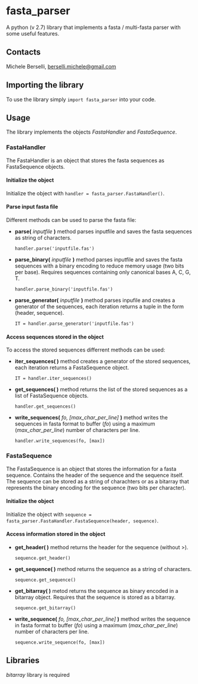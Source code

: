 # fasta_parser
A python (v 2.7) library that implements a fasta / multi-fasta parser with some useful features.

## **Contacts**
Michele Berselli, <berselli.michele@gmail.com>

## **Importing the library**
To use the library simply `import fasta_parser` into your code.

## **Usage**
The library implements the objects *FastaHandler* and *FastaSequence*.

### **FastaHandler**
The FastaHandler is an object that stores the fasta sequences as FastaSequence objects. 

#### Initialize the object
Initialize the object with `handler = fasta_parser.FastaHandler()`.

#### Parse input fasta file
Different methods can be used to parse the fasta file:

 - **parse(** *inputfile* **)** method parses inputfile and saves the fasta sequences as string of characters. 
  
	`handler.parse('inputfile.fas')`
 
 - **parse_binary(** *inputfile* **)** method parses inputfile and saves the fasta sequences with a binary encoding to reduce memory usage (two bits per base). Requires sequences containing only canonical bases A, C, G, T.
  
	`handler.parse_binary('inputfile.fas')`
 
 - **parse_generator(** *inputfile* **)** method parses inpufile and creates a generator of the sequences, each iteration returns a tuple in the form (header, sequence).
  
	`IT = handler.parse_generator('inputfile.fas')`

#### Access sequences stored in the object
To access the stored sequences differrent methods can be used:

 - **iter_sequences( )** method creates a generator of the stored sequences, each iteration returns a FastaSequence object.
	
	`IT = handler.iter_sequences()`

 - **get_sequences( )** method returns the list of the stored sequences as a list of FastaSequence objects.
	
	`handler.get_sequences()`

 - **write_sequences(** *fo, [max_char_per_line]* **)** method writes the sequences in fasta format to buffer (*fo*) using a maximum (*max_char_per_line*) number of characters per line.

	`handler.write_sequences(fo, [max])`

### **FastaSequence**
The FastaSequence is an object that stores the information for a fasta sequence. Contains the header of the sequence and the sequence itself. The sequence can be stored as a string of charachters or as a bitarray that represents the binary encoding for the sequence (two bits per character).

#### Initialize the object
Initialize the object with `sequence = fasta_parser.FastaHandler.FastaSequence(header, sequence)`.

#### Access information stored in the object

 - **get_header( )** method returns the header for the sequence (without >).
	
	`sequence.get_header()`

 - **get_sequence( )** method returns the sequence as a string of characters.

	`sequence.get_sequence()`

 - **get_bitarray( )** metod returns the sequence as binary encoded in a bitarray object. Requires that the sequence is stored as a bitarray.

	`sequence.get_bitarray()`

 - **write_sequence(** *fo, [max_char_per_line]* **)** method writes the sequence in fasta format to buffer (*fo*) using a maximum (*max_char_per_line*) number of characters per line.

	`sequence.write_sequence(fo, [max])`

## **Libraries** 
*bitarray* library is required

